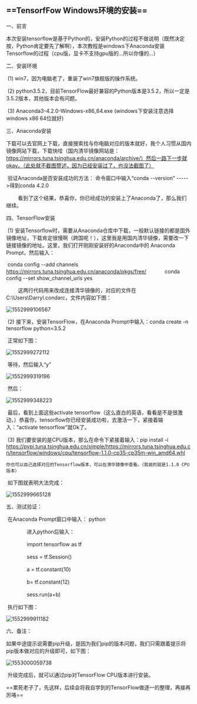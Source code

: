 ## ==TensorfFow Windows环境的安装==

一、前言

​	本次安装tensorflow是基于Python的，安装Python的过程不做说明（既然决定按，Python肯定要先了解啊），本次教程是windows下Anaconda安装Tensorflow的过程（cpu版，显卡不支持gpu版的...所以你懂的...）

二、安装环境

​	(1) win7，因为电脑老了，重装了win7旗舰版的操作系统。

​	(2) python3.5.2，目前TensorFlow最好兼容的Python版本是3.5.2，所以一定是3.5.2版本，其他版本会有问题。

​	(3) Anaconda3-4.2.0-Windows-x86_64.exe (windows下安装注意选择windows x86 64位就好)

三、Anaconda安装

​	下载可以去官网上下载，直接搜索找与你电脑对应的版本就好，我个人习惯从国内镜像网站下载，下载快哇（国内清华镜像网站是：https://mirrors.tuna.tsinghua.edu.cn/anaconda/archive/）然后一路下一步就okay。（此处就不截图赘述，因为已经安装过了，也没法截图了）

​	验证Anaconda是否安装成功的方法： 命令窗口中输入“conda --version”  ----->得到conda 4.2.0

　　 看到了这个结果，恭喜你，你已经成功的安装上了Anaconda了，那么我们继续。

四、TensorFlow安装

​	(1) 安装Tensorflow时，需要从Anaconda仓库中下载，一般默认链接的都是国外镜像地址，下载肯定很慢啊（跨国呢！），这里我是用国内清华镜像，需要改一下链接镜像的地址。这里，我们打开刚刚安装好的Anaconda中的 Anaconda Prompt，然后输入：

​	conda config --add channels https://mirrors.tuna.tsinghua.edu.cn/anaconda/pkgs/free/ 　　　	conda config --set show_channel_urls yes

　　 这两行代码用来改成连接清华镜像的，对应的文件在C:\Users\Darryl\.condarc，文件内容如下图：

![1552999106567](C:\Users\Darryl\AppData\Roaming\Typora\typora-user-images\1552999106567.png)

​	(2) 接下来，安装TensorFlow，在Anaconda Prompt中输入：conda create -n tensorflow python=3.5.2

​	正常如下图：

![1552999272112](C:\Users\Darryl\AppData\Roaming\Typora\typora-user-images\1552999272112.png)

​	等待，然后输入“y”

![1552999319196](C:\Users\Darryl\AppData\Roaming\Typora\typora-user-images\1552999319196.png)

​	然后：

![1552999348223](C:\Users\Darryl\AppData\Roaming\Typora\typora-user-images\1552999348223.png)

​	最后，看到上面这些activate tensorflow（这么直白的英语，看看是不是很激动，）恭喜你，tensorflow你已经安装成功啦，去激活一下，紧接着输入：“activate tensorflow”就Ok了。

​	(3) 我们要安装的是CPU版本，那么在命令下紧接着输入：pip install -i https://pypi.tuna.tsinghua.edu.cn/simple/https://mirrors.tuna.tsinghua.edu.cn/tensorflow/windows/cpu/tensorflow-1.1.0-cp35-cp35m-win_amd64.whl

 	你也可以自己选择对应的Tensorflow版本，可以在清华镜像中查看。（我装的就是1.1.0 CPU版本）

​	如下图就表明大法完成：

![1552999665128](C:\Users\Darryl\AppData\Roaming\Typora\typora-user-images\1552999665128.png)

五、测试验证：

​	在Anaconda Prompt窗口中输入： python

　　　　进入python后输入：

　　　　import tensorflow as tf

　　　　sess = tf.Session()

　　　　a = tf.constant(10)

　　　　b= tf.constant(12)

　　　　sess.run(a+b)

​	执行如下图：

![1552999911182](C:\Users\Darryl\AppData\Roaming\Typora\typora-user-images\1552999911182.png)

六、备注：

​	如果中途提示说需要pip升级，是因为我们pip的版本问题，我们只需跟着提示将pip版本做对应的升级即可，如下图：

![1553000059738](C:\Users\Darryl\AppData\Roaming\Typora\typora-user-images\1553000059738.png)

​	升级完成后，就可以通过pip对TensorFlow CPU版本进行安装。

==累死老子了，先这样，后续会将我自学到的TensorFlow做逐一的整理，再接再厉咯==